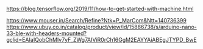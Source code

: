 https://blog.tensorflow.org/2019/11/how-to-get-started-with-machine.html

https://www.mouser.in/Search/Refine?Ntk=P_MarCom&Ntt=140736399
https://www.ubuy.co.in/catalog/product/view/id/15886738/s/arduino-nano-33-ble-with-headers-mounted?gclid=EAIaIQobChMIv7yF_ZWg7AIViR0rCh16GgM2EAYYAiABEgJTYPD_BwE



